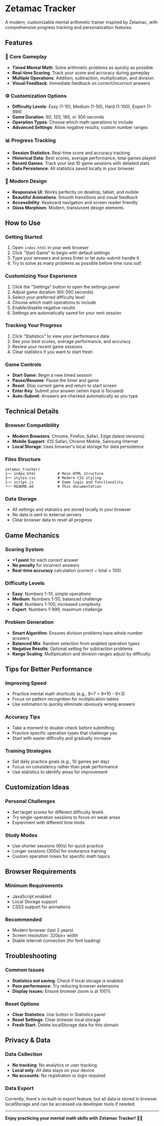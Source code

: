 # Zetamac Tracker

A modern, customizable mental arithmetic trainer inspired by Zetamac, with comprehensive progress tracking and personalization features.

## Features

### 🎯 Core Gameplay
- **Timed Mental Math**: Solve arithmetic problems as quickly as possible
- **Real-time Scoring**: Track your score and accuracy during gameplay
- **Multiple Operations**: Addition, subtraction, multiplication, and division
- **Visual Feedback**: Immediate feedback on correct/incorrect answers

### ⚙️ Customization Options
- **Difficulty Levels**: Easy (1-10), Medium (1-50), Hard (1-100), Expert (1-999)
- **Game Duration**: 60, 120, 180, or 300 seconds
- **Operation Types**: Choose which math operations to include
- **Advanced Settings**: Allow negative results, custom number ranges

### 📊 Progress Tracking
- **Session Statistics**: Real-time score and accuracy tracking
- **Historical Data**: Best scores, average performance, total games played
- **Recent Games**: Track your last 10 game sessions with detailed stats
- **Data Persistence**: All statistics saved locally in your browser

### 🎨 Modern Design
- **Responsive UI**: Works perfectly on desktop, tablet, and mobile
- **Beautiful Animations**: Smooth transitions and visual feedback
- **Accessibility**: Keyboard navigation and screen reader friendly
- **Glass Morphism**: Modern, translucent design elements

## How to Use

### Getting Started
1. Open `index.html` in your web browser
2. Click "Start Game" to begin with default settings
3. Type your answers and press Enter or let auto-submit handle it
4. Try to solve as many problems as possible before time runs out!

### Customizing Your Experience
1. Click the "Settings" button to open the settings panel
2. Adjust game duration (60-300 seconds)
3. Select your preferred difficulty level
4. Choose which math operations to include
5. Enable/disable negative results
6. Settings are automatically saved for your next session

### Tracking Your Progress
1. Click "Statistics" to view your performance data
2. See your best scores, average performance, and accuracy
3. Review your recent game sessions
4. Clear statistics if you want to start fresh

### Game Controls
- **Start Game**: Begin a new timed session
- **Pause/Resume**: Pause the timer and game
- **Reset**: Stop current game and return to start screen
- **Enter Key**: Submit your answer (when input is focused)
- **Auto-Submit**: Answers are checked automatically as you type

## Technical Details

### Browser Compatibility
- **Modern Browsers**: Chrome, Firefox, Safari, Edge (latest versions)
- **Mobile Support**: iOS Safari, Chrome Mobile, Samsung Internet
- **Local Storage**: Uses browser's local storage for data persistence

### Files Structure
```
zetamac_tracker/
├── index.html          # Main HTML structure
├── styles.css          # Modern CSS styling
├── script.js           # Game logic and functionality
└── README.md           # This documentation
```

### Data Storage
- All settings and statistics are stored locally in your browser
- No data is sent to external servers
- Clear browser data to reset all progress

## Game Mechanics

### Scoring System
- **+1 point** for each correct answer
- **No penalty** for incorrect answers
- **Real-time accuracy** calculation (correct ÷ total × 100)

### Difficulty Levels
- **Easy**: Numbers 1-10, simple operations
- **Medium**: Numbers 1-50, balanced challenge
- **Hard**: Numbers 1-100, increased complexity
- **Expert**: Numbers 1-999, maximum challenge

### Problem Generation
- **Smart Algorithm**: Ensures division problems have whole number answers
- **Balanced Mix**: Random selection from enabled operation types
- **Negative Results**: Optional setting for subtraction problems
- **Range Scaling**: Multiplication and division ranges adjust by difficulty

## Tips for Better Performance

### Improving Speed
- Practice mental math shortcuts (e.g., 9×7 = 9×10 - 9×3)
- Focus on pattern recognition for multiplication tables
- Use estimation to quickly eliminate obviously wrong answers

### Accuracy Tips
- Take a moment to double-check before submitting
- Practice specific operation types that challenge you
- Start with easier difficulty and gradually increase

### Training Strategies
- Set daily practice goals (e.g., 10 games per day)
- Focus on consistency rather than peak performance
- Use statistics to identify areas for improvement

## Customization Ideas

### Personal Challenges
- Set target scores for different difficulty levels
- Try single-operation sessions to focus on weak areas
- Experiment with different time limits

### Study Modes
- Use shorter sessions (60s) for quick practice
- Longer sessions (300s) for endurance training
- Custom operation mixes for specific math topics

## Browser Requirements

### Minimum Requirements
- JavaScript enabled
- Local Storage support
- CSS3 support for animations

### Recommended
- Modern browser (last 2 years)
- Screen resolution: 320px+ width
- Stable internet connection (for font loading)

## Troubleshooting

### Common Issues
- **Statistics not saving**: Check if local storage is enabled
- **Poor performance**: Try reducing browser extensions
- **Display issues**: Ensure browser zoom is at 100%

### Reset Options
- **Clear Statistics**: Use button in Statistics panel
- **Reset Settings**: Clear browser local storage
- **Fresh Start**: Delete localStorage data for this domain

## Privacy & Data

### Data Collection
- **No tracking**: No analytics or user tracking
- **Local only**: All data stays on your device
- **No accounts**: No registration or login required

### Data Export
Currently, there's no built-in export feature, but all data is stored in browser localStorage and can be accessed via developer tools if needed.

---

**Enjoy practicing your mental math skills with Zetamac Tracker!** 🧮✨ 